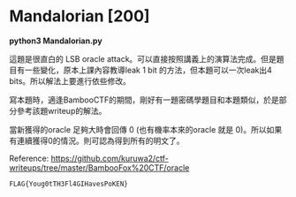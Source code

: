 # Mandalorian [200]

**python3 Mandalorian.py**

這題是很直白的 LSB oracle attack。可以直接按照講義上的演算法完成。但是題目有一些變化，原本上課內容教導leak 1 bit 的方法，但本題可以一次leak出4 bits。所以解法上要進行依些修改。

寫本題時，適逢BambooCTF的期間，剛好有一題密碼學題目和本題類似，於是部分參考該題writeup的解法。


當新獲得的oracle 足夠大時會回傳 0 (也有機率本來的oracle 就是 0)。所以如果有連續獲得0的情況。則可認為得到所有的明文了。

Reference:
https://github.com/kuruwa2/ctf-writeups/tree/master/BambooFox%20CTF/oracle


`FLAG{Youg0tTH3Fl4GIHavesPoKEN}`

